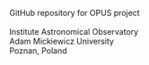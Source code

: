 GitHub repository for OPUS project \
\
Institute Astronomical Observatory\
Adam Mickiewicz University\
Poznan, Poland
